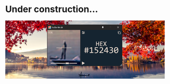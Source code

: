 # Under construction...
![App1](/Images/1.png) 


<!-- 
# ColorGrab [![.NET](https://img.shields.io/badge/.NET-9.0-512BD4)](https://dotnet.microsoft.com/download) [![WPF](https://img.shields.io/badge/WPF-512BD4?logo=windows&logoColor=white)](https://learn.microsoft.com/dotnet/desktop/wpf/)  

Lightweight color picker that grabs any pixel color from the mouse cursor.  
View and copy color codes in `HEX`, `RGB`, `HSV`, `HSL` and `CMYK`, with zoom view for precise selection.  

![App1](/Images/1.png)  

![App2](/Images/2.png)

## Features
- View and copy color codes in different formats
- Select exact pixel in `Zoomview` with mouse or keyboard post-capture
- Global hotkey to start/pause capture _(currently hardcoded to `CTRL+Spacebar`)_
- Window always-on-top toggle
- Intuitive, easy-to-use UI
- Restore program state on reboot  

## Installation 

#### Requirements:
- Windows only
- [.NET 9.0](https://dotnet.microsoft.com/en-us/download/dotnet) if running locally    
  
#### Download .exe
- Download the latest release from the [Releases](#) page  

#### Build from source
```bash
git clone "https://github.com/Peppson/color-picker.git"
cd "colorPicker"
dotnet publish -c Release -r win-x64 --self-contained true -o "$HOME/Desktop"
```

#### Run locally
```bash
git clone "https://github.com/Peppson/color-picker.git"
cd "colorPicker"
dotnet run -c Release 
```

### Considerations
- Auto-copy last capture to clipboard?
- Keep sampling active with no mouse movement, to capture say a video?
- WPF is hard-capped at 60 FPS, such a shame...

<br>

<a href='//www.microsoft.com/store/apps/9N5MVVBD0TGW?cid=storebadge&ocid=badge'><img src='https://developer.microsoft.com/store/badges/images/English_get-it-from-MS.png' alt='English badge' height='50px'/></a>


 -->